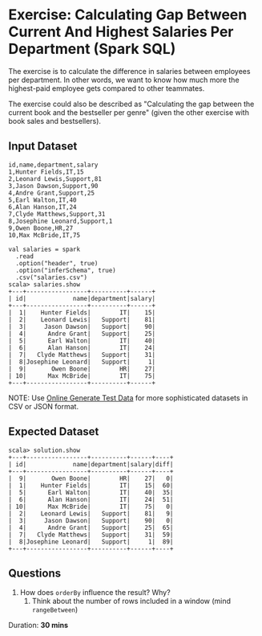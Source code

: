 # Exercise: Calculating Gap Between Current And Highest Salaries Per Department (Spark SQL)

The exercise is to calculate the difference in salaries between employees per department. In other words, we want to know how much more the highest-paid employee gets compared to other teammates.

The exercise could also be described as "Calculating the gap between the current book and the bestseller per genre" (given the other exercise with book sales and bestsellers).

## Input Dataset

```text
id,name,department,salary
1,Hunter Fields,IT,15
2,Leonard Lewis,Support,81
3,Jason Dawson,Support,90
4,Andre Grant,Support,25
5,Earl Walton,IT,40
6,Alan Hanson,IT,24
7,Clyde Matthews,Support,31
8,Josephine Leonard,Support,1
9,Owen Boone,HR,27
10,Max McBride,IT,75
```

```text
val salaries = spark
  .read
  .option("header", true)
  .option("inferSchema", true)
  .csv("salaries.csv")
scala> salaries.show
+---+-----------------+----------+------+
| id|             name|department|salary|
+---+-----------------+----------+------+
|  1|    Hunter Fields|        IT|    15|
|  2|    Leonard Lewis|   Support|    81|
|  3|     Jason Dawson|   Support|    90|
|  4|      Andre Grant|   Support|    25|
|  5|      Earl Walton|        IT|    40|
|  6|      Alan Hanson|        IT|    24|
|  7|   Clyde Matthews|   Support|    31|
|  8|Josephine Leonard|   Support|     1|
|  9|       Owen Boone|        HR|    27|
| 10|      Max McBride|        IT|    75|
+---+-----------------+----------+------+
```

NOTE: Use [Online Generate Test Data](http://www.convertcsv.com/generate-test-data.htm) for more sophisticated datasets in CSV or JSON format.

## Expected Dataset

```text
scala> solution.show
+---+-----------------+----------+------+----+
| id|             name|department|salary|diff|
+---+-----------------+----------+------+----+
|  9|       Owen Boone|        HR|    27|   0|
|  1|    Hunter Fields|        IT|    15|  60|
|  5|      Earl Walton|        IT|    40|  35|
|  6|      Alan Hanson|        IT|    24|  51|
| 10|      Max McBride|        IT|    75|   0|
|  2|    Leonard Lewis|   Support|    81|   9|
|  3|     Jason Dawson|   Support|    90|   0|
|  4|      Andre Grant|   Support|    25|  65|
|  7|   Clyde Matthews|   Support|    31|  59|
|  8|Josephine Leonard|   Support|     1|  89|
+---+-----------------+----------+------+----+
```

## Questions

1. How does `orderBy` influence the result? Why?
    1. Think about the number of rows included in a window (mind `rangeBetween`)

Duration: **30 mins**

<!--
## Solution

```text
import org.apache.spark.sql.expressions.Window

// Solution 1
val departmentById = Window.partitionBy("department")
  .orderBy("id")
  .rangeBetween(Window.unboundedPreceding, Window.unboundedFollowing)
val solution = salaries.withColumn("diff", (max('salary) over departmentById) - 'salary)

// Solution 2
val departmentBySalaryDesc = Window.partitionBy("department").orderBy($"salary".desc)
val solution = salaries
  .orderBy("id")
  .withColumn("diff", (max('salary) over departmentBySalaryDesc) - 'salary)

// You could use first instead (when with orderBy!)
val solution = salaries
  .orderBy("id")
  .withColumn("diff", (first('salary) over departmentBySalaryDesc) - 'salary)
```

-->
